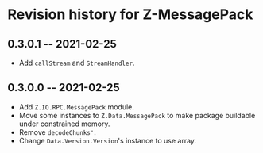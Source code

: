 # Revision history for Z-MessagePack

## 0.3.0.1 -- 2021-02-25

* Add `callStream` and `StreamHandler`.

## 0.3.0.0 -- 2021-02-25

* Add `Z.IO.RPC.MessagePack` module.
* Move some instances to `Z.Data.MessagePack` to make package buildable under constrained memory.
* Remove `decodeChunks'`.
* Change `Data.Version.Version`'s instance to use array.
